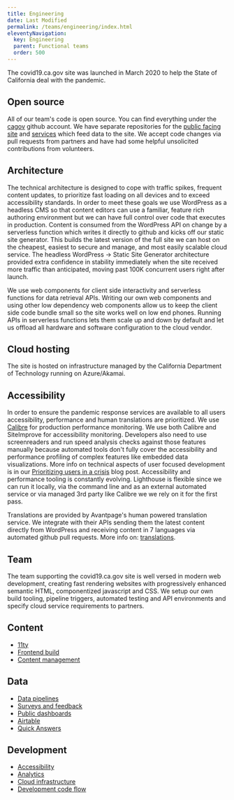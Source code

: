 ```yaml
---
title: Engineering
date: Last Modified 
permalink: /teams/engineering/index.html
eleventyNavigation:
  key: Engineering
  parent: Functional teams
  order: 500
---
```

<!--

Before you get into the bullet list like publishing pipeline, data sources, etc…. Add in intro to that laundry list (as its different from your left nav). Is this quick links to get to sections they’re looking for? Or its supposed to be the nav (and then if that’s the case, update the left page nav to show this pls!)
Do you want to add an about the team somewhere? - like what skills/experience (short paragraph) the team comprises of / what is necessary to run this site?

-->

The covid19.ca.gov site was launched in March 2020 to help the State of California deal with the pandemic. 

## Open source

All of our team's code is open source. You can find everything under the <a href="https://github.com/cagov">cagov</a> github account. We have separate repositories for the <a href="https://github.com/cagov/covid19">public facing site</a> and <a href="https://github.com/cagov/Cron">services</a> which feed data to the site. We accept code changes via pull requests from partners and have had some helpful unsolicited contributions from volunteers.

## Architecture

The technical architecture is designed to cope with traffic spikes, frequent content updates, to prioritize fast loading on all devices and to exceed accessibility standards. In order to meet these goals we use WordPress as a headless CMS so that content editors can use a familiar, feature rich authoring environment but we can have full control over code that executes in production. Content is consumed from the WordPress API on change by a serverless function which writes it directly to github and kicks off our static site generator. This builds the latest version of the full site we can host on the cheapest, easiest to secure and manage, and most easily scalable cloud service. The headless WordPress -> Static Site Generator architecture provided extra confidence in stability immediately when the site received more traffic than anticipated, moving past 100K concurrent users right after launch.

We use web components for client side interactivity and serverless functions for data retrieval APIs. Writing our own web components and using other low dependency web components allow us to keep the client side code bundle small so the site works well on low end phones. Running APIs in serverless functions lets them scale up and down by default and let us offload all hardware and software configuration to the cloud vendor.

## Cloud hosting

The site is hosted on infrastructure managed by the California Department of Technology running on Azure/Akamai. 

## Accessibility

In order to ensure the pandemic response services are available to all users accessibility, performance and human translations are prioritized. We use <a href="http://calibreapp.com/">Calibre</a> for production performance monitoring. We use both Calibre and SiteImprove for accessibility monitoring. Developers also need to use screenreaders and run speed analysis checks against those features manually because automated tools don't fully cover the accessibility and performance profiling of complex features like embedded data visualizations. More info on technical aspects of user focused development is in our <a href="https://news.alpha.ca.gov/prioritizing-users-in-a-crisis-building-covid19-ca-gov/">Prioritizing users in a crisis</a> blog post. Accessibility and performance tooling is constantly evolving. Lighthouse is flexible since we can run it locally, via the command line and as an external automated service or via managed 3rd party like Calibre we we rely on it for the first pass. 

Translations are provided by Avantpage's human powered translation service. We integrate with their APIs sending them the latest content directly from WordPress and receiving content in 7 languages via automated github pull requests. More info on: [translations](translations).


## Team

The team supporting the covid19.ca.gov site is well versed in modern web development, creating fast rendering websites with progressively enhanced semantic HTML, componentized javascript and CSS. We setup our own build tooling, pipeline triggers, automated testing and API environments and specify cloud service requirements to partners.

## Content

- [11ty](eleventy/)
- [Frontend build](frontend-build/)
- [Content management](content-management/)

## Data

- [Data pipelines](data-pipelines/)
- [Surveys and feedback](surveys)
- [Public dashboards](dashboards/)
- [Airtable](airtable/)
- [Quick Answers](quick-answers)

## Development

- [Accessibility](accessibility/)
- [Analytics](tracking-data/)
- [Cloud infrastructure](cloud/)
- [Development code flow](devcodeflow/)
